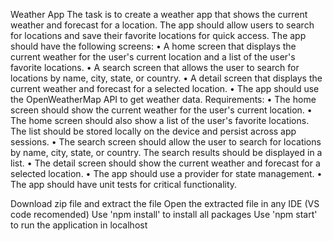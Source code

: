 Weather App
The task is to create a weather app that shows the current weather and forecast for a location. The app should allow users to search for locations and save their favorite locations for quick access.
The app should have the following screens:
•	A home screen that displays the current weather for the user's current location and a list of the user's favorite locations.
•	A search screen that allows the user to search for locations by name, city, state, or country.
•	A detail screen that displays the current weather and forecast for a selected location.
•	The app should use the OpenWeatherMap API to get weather data.
Requirements:
•	The home screen should show the current weather for the user's current location.
•	The home screen should also show a list of the user's favorite locations. The list should be stored locally on the device and persist across app sessions.
•	The search screen should allow the user to search for locations by name, city, state, or country. The search results should be displayed in a list.
•	The detail screen should show the current weather and forecast for a selected location.
•	The app should use a provider for state management.
•	The app should have unit tests for critical functionality.

Download zip file and extract the file
Open the extracted file in any IDE (VS code recomended)
Use 'npm install' to install all packages
Use 'npm start' to run the application in localhost

